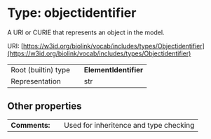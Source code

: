 
# Type: objectidentifier


A URI or CURIE that represents an object in the model.

URI: [https://w3id.org/biolink/vocab/includes/types/Objectidentifier](https://w3id.org/biolink/vocab/includes/types/Objectidentifier)

|  |  |  |
| --- | --- | --- |
| Root (builtin) type | | **ElementIdentifier** |
| Representation | | str |

## Other properties

|  |  |  |
| --- | --- | --- |
| **Comments:** | | Used for inheritence and type checking |

